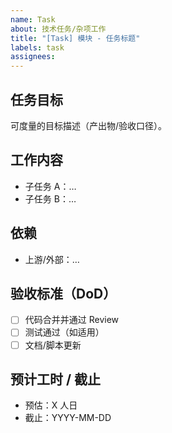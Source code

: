```yaml
---
name: Task
about: 技术任务/杂项工作
title: "[Task] 模块 - 任务标题"
labels: task
assignees: 
---
```


## 任务目标
可度量的目标描述（产出物/验收口径）。

## 工作内容
- 子任务 A：…
- 子任务 B：…

## 依赖
- 上游/外部：…

## 验收标准（DoD）
- [ ] 代码合并并通过 Review
- [ ] 测试通过（如适用）
- [ ] 文档/脚本更新

## 预计工时 / 截止
- 预估：X 人日
- 截止：YYYY-MM-DD


